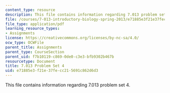 ```yaml
---
content_type: resource
description: This file contains information regarding 7.013 problem set 4.
file: /courses/7-013-introductory-biology-spring-2013/e71885e3f21e37fecc215691c862d6d3_MIT7_013S13_Pset_4.pdf
file_type: application/pdf
learning_resource_types:
- Assignments
license: https://creativecommons.org/licenses/by-nc-sa/4.0/
ocw_type: OCWFile
parent_title: Assignments
parent_type: CourseSection
parent_uid: f7b10119-c869-0de0-c3e3-bfb9302b467b
resourcetype: Document
title: 7.013 Problem Set 4
uid: e71885e3-f21e-37fe-cc21-5691c862d6d3
---
```

This file contains information regarding 7.013 problem set 4.